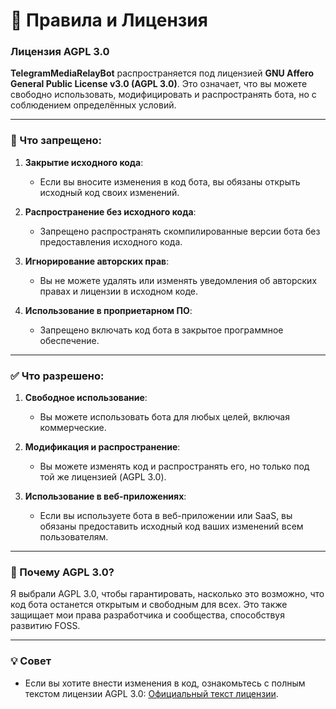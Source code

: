# 📜 Правила и Лицензия

### Лицензия AGPL 3.0

**TelegramMediaRelayBot** распространяется под лицензией **GNU Affero General Public License v3.0 (AGPL 3.0)**. Это означает, что вы можете свободно использовать, модифицировать и распространять бота, но с соблюдением определённых условий.

---

### 🚫 Что запрещено:
1. **Закрытие исходного кода**:
   - Если вы вносите изменения в код бота, вы обязаны открыть исходный код своих изменений.

2. **Распространение без исходного кода**:
   - Запрещено распространять скомпилированные версии бота без предоставления исходного кода.

3. **Игнорирование авторских прав**:
   - Вы не можете удалять или изменять уведомления об авторских правах и лицензии в исходном коде.

4. **Использование в проприетарном ПО**:
   - Запрещено включать код бота в закрытое программное обеспечение.

---

### ✅ Что разрешено:
1. **Свободное использование**:
   - Вы можете использовать бота для любых целей, включая коммерческие.

2. **Модификация и распространение**:
   - Вы можете изменять код и распространять его, но только под той же лицензией (AGPL 3.0).

3. **Использование в веб-приложениях**:
   - Если вы используете бота в веб-приложении или SaaS, вы обязаны предоставить исходный код ваших изменений всем пользователям.

---

### 🌟 Почему AGPL 3.0?
Я выбрали AGPL 3.0, чтобы гарантировать, насколько это возможно, что код бота останется открытым и свободным для всех. Это также защищает мои права разработчика и сообщества, способствуя развитию FOSS.

---

### 💡 Совет
- Если вы хотите внести изменения в код, ознакомьтесь с полным текстом лицензии AGPL 3.0: [Официальный текст лицензии](https://github.com/ZenonEl/TelegramMediaRelayBot/blob/main/LICENSE).